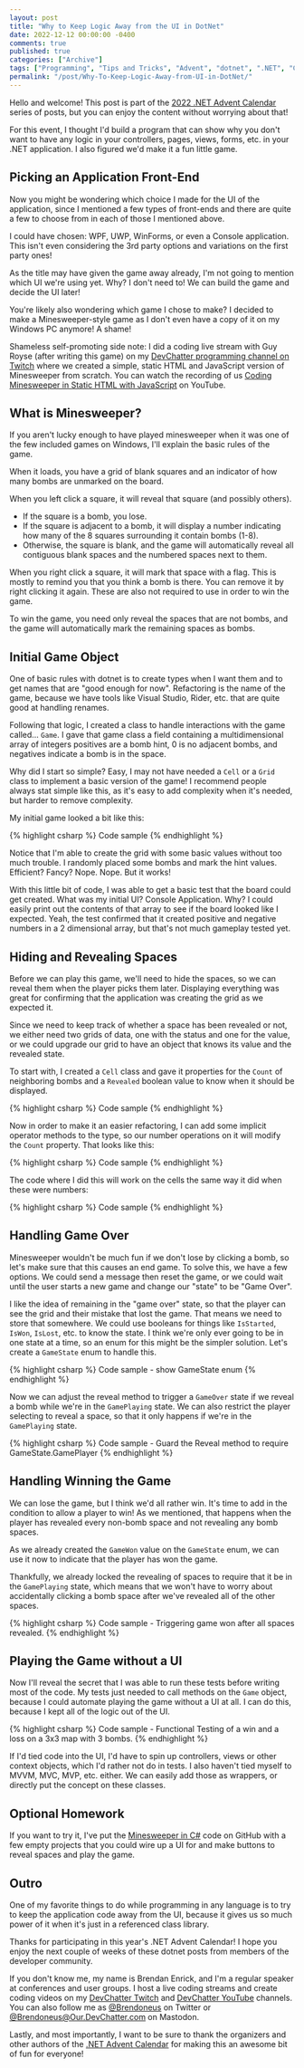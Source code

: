 ```yaml
---
layout: post
title: "Why to Keep Logic Away from the UI in DotNet"
date: 2022-12-12 00:00:00 -0400
comments: true
published: true
categories: ["Archive"]
tags: ["Programming", "Tips and Tricks", "Advent", "dotnet", ".NET", "C#", "CSharp"]
permalink: "/post/Why-To-Keep-Logic-Away-from-UI-in-DotNet/"
---
```


Hello and welcome! This post is part of the [2022 .NET Advent Calendar](https://dotnet.christmas/) series of posts, but you can enjoy the content without worrying about that!

For this event, I thought I'd build a program that can show why you don't want to have any logic in your controllers, pages, views, forms, etc. in your .NET application. I also figured we'd make it a fun little game.

## Picking an Application Front-End

Now you might be wondering which choice I made for the UI of the application, since I mentioned a few types of front-ends and there are quite a few to choose from in each of those I mentioned above.

I could have chosen: WPF, UWP, WinForms, or even a Console application. This isn't even considering the 3rd party options and variations on the first party ones!

As the title may have given the game away already, I'm not going to mention which UI we're using yet. Why? I don't need to! We can build the game and decide the UI later!

You're likely also wondering which game I chose to make? I decided to make a Minesweeper-style game as I don't even have a copy of it on my Windows PC anymore! A shame!

Shameless self-promoting side note: I did a coding live stream with Guy Royse (after writing this game) on my [DevChatter programming channel on Twitch](https://www.twitch.tv/devchatter/) where we created a simple, static HTML and JavaScript version of Minesweeper from scratch. You can watch the recording of us [Coding Minesweeper in Static HTML with JavaScript](https://youtu.be/9ssOoL_Wj8I) on YouTube.

## What is Minesweeper?

If you aren't lucky enough to have played minesweeper when it was one of the few included games on Windows, I'll explain the basic rules of the game.

When it loads, you have a grid of blank squares and an indicator of how many bombs are unmarked on the board.

When you left click a square, it will reveal that square (and possibly others).

- If the square is a bomb, you lose.
- If the square is adjacent to a bomb, it will display a number indicating how many of the 8 squares surrounding it contain bombs (1-8).
- Otherwise, the square is blank, and the game will automatically reveal all contiguous blank spaces and the numbered spaces next to them.

When you right click a square, it will mark that space with a flag. This is mostly to remind you that you think a bomb is there. You can remove it by right clicking it again. These are also not required to use in order to win the game.

To win the game, you need only reveal the spaces that are not bombs, and the game will automatically mark the remaining spaces as bombs.

## Initial Game Object

One of basic rules with dotnet is to create types when I want them and to get names that are "good enough for now". Refactoring is the name of the game, because we have tools like Visual Studio, Rider, etc. that are quite good at handling renames.

Following that logic, I created a class to handle interactions with the game called... `Game`. I gave that game class a field containing a multidimensional array of integers positives are a bomb hint, 0 is no adjacent bombs, and negatives indicate a bomb is in the space.

Why did I start so simple? Easy, I may not have needed a `Cell` or a `Grid` class to implement a basic version of the game! I recommend people always stat simple like this, as it's easy to add complexity when it's needed, but harder to remove complexity.

My initial game looked a bit like this:

{% highlight csharp %}
Code sample
{% endhighlight %}

Notice that I'm able to create the grid with some basic values without too much trouble. I randomly placed some bombs and mark the hint values. Efficient? Fancy? Nope. Nope. But it works!

With this little bit of code, I was able to get a basic test that the board could get created. What was my initial UI? Console Application. Why? I could easily print out the contents of that array to see if the board looked like I expected. Yeah, the test confirmed that it created positive and negative numbers in a 2 dimensional array, but that's not much gameplay tested yet.

## Hiding and Revealing Spaces

Before we can play this game, we'll need to hide the spaces, so we can reveal them when the player picks them later. Displaying everything was great for confirming that the application was creating the grid as we expected it.

Since we need to keep track of whether a space has been revealed or not, we either need two grids of data, one with the status and one for the value, or we could upgrade our grid to have an object that knows its value and the revealed state.

To start with, I created a `Cell` class and gave it properties for the `Count` of neighboring bombs and a `Revealed` boolean value to know when it should be displayed.

{% highlight csharp %}
Code sample
{% endhighlight %}

Now in order to make it an easier refactoring, I can add some implicit operator methods to the type, so our number operations on it will modify the `Count` property. That looks like this:

{% highlight csharp %}
Code sample
{% endhighlight %}

The code where I did this will work on the cells the same way it did when these were numbers:

{% highlight csharp %}
Code sample
{% endhighlight %}

## Handling Game Over

Minesweeper wouldn't be much fun if we don't lose by clicking a bomb, so let's make sure that this causes an end game. To solve this, we have a few options. We could send a message then reset the game, or we could wait until the user starts a new game and change our "state" to be "Game Over".

I like the idea of remaining in the "game over" state, so that the player can see the grid and their mistake that lost the game. That means we need to store that somewhere. We could use booleans for things like `IsStarted`, `IsWon`, `IsLost`, etc. to know the state. I think we're only ever going to be in one state at a time, so an enum for this might be the simpler solution. Let's create a `GameState` enum to handle this.

{% highlight csharp %}
Code sample - show GameState enum
{% endhighlight %}

Now we can adjust the reveal method to trigger a `GameOver` state if we reveal a bomb while we're in the `GamePlaying` state. We can also restrict the player selecting to reveal a space, so that it only happens if we're in the `GamePlaying` state.

{% highlight csharp %}
Code sample - Guard the Reveal method to require GameState.GamePlayer
{% endhighlight %}

## Handling Winning the Game

We can lose the game, but I think we'd all rather win. It's time to add in the condition to allow a player to win! As we mentioned, that happens when the player has revealed every non-bomb space and not revealing any bomb spaces.

As we already created the `GameWon` value on the `GameState` enum, we can use it now to indicate that the player has won the game.

Thankfully, we already locked the revealing of spaces to require that it be in the `GamePlaying` state, which means that we won't have to worry about accidentally clicking a bomb space after we've revealed all of the other spaces.

{% highlight csharp %}
Code sample - Triggering game won after all spaces revealed.
{% endhighlight %}

## Playing the Game without a UI

Now I'll reveal the secret that I was able to run these tests before writing most of the code. My tests just needed to call methods on the `Game` object, because I could automate playing the game without a UI at all. I can do this, because I kept all of the logic out of the UI.

{% highlight csharp %}
Code sample - Functional Testing of a win and a loss on a 3x3 map with 3 bombs.
{% endhighlight %}

If I'd tied code into the UI, I'd have to spin up controllers, views or other context objects, which I'd rather not do in tests. I also haven't tied myself to MVVM, MVC, MVP, etc. either. We can easily add those as wrappers, or directly put the concept on these classes.

## Optional Homework

If you want to try it, I've put the [Minesweeper in C#](https://github.com/DevChatter/elf-sweeper) code on GitHub with a few empty projects that you could wire up a UI for and make buttons to reveal spaces and play the game.

## Outro

One of my favorite things to do while programming in any language is to try to keep the application code away from the UI, because it gives us so much power of it when it's just in a referenced class library.

Thanks for participating in this year's .NET Advent Calendar! I hope you enjoy the next couple of weeks of these dotnet posts from members of the developer community.

If you don't know me, my name is Brendan Enrick, and I'm a regular speaker at conferences and user groups. I host a live coding streams and create coding videos on my [DevChatter Twitch](https://www.twitch.tv/DevChatter) and [DevChatter YouTube](https://www.YouTube.com/c/DevChatter) channels. You can also follow me as [@Brendoneus](https://twitter.com/brendoneus) on Twitter or [@Brendoneus@Our.DevChatter.com](https://our.devchatter.com/@Brendoneus) on Mastodon.

Lastly, and most importantly, I want to be sure to thank the organizers and other authors of the [.NET Advent Calendar](https://dotnet.christmas/) for making this an awesome bit of fun for everyone!
